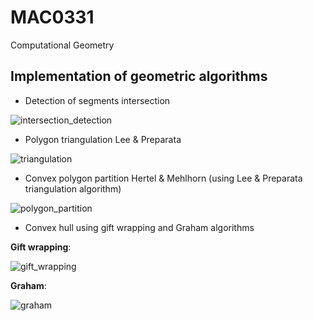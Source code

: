 # MAC0331
Computational Geometry

## Implementation of geometric algorithms

- Detection of segments intersection

![intersection_detection](https://user-images.githubusercontent.com/39172911/109734554-f37cf000-7b9f-11eb-8a29-8a3a894f1a19.gif)

- Polygon triangulation Lee & Preparata

![triangulation](https://user-images.githubusercontent.com/39172911/109734557-f4158680-7b9f-11eb-99f7-a236151fc131.gif)

- Convex polygon partition Hertel & Mehlhorn (using Lee & Preparata triangulation algorithm)

![polygon_partition](https://user-images.githubusercontent.com/39172911/109734555-f37cf000-7b9f-11eb-9295-60ea65796298.gif)

- Convex hull using gift wrapping and Graham algorithms

**Gift wrapping**:

![gift_wrapping](https://user-images.githubusercontent.com/39172911/109734551-f24bc300-7b9f-11eb-8d40-7930a5b91b9b.gif)

**Graham**:

![graham](https://user-images.githubusercontent.com/39172911/109734553-f37cf000-7b9f-11eb-9cac-4b32a53876fc.gif)


